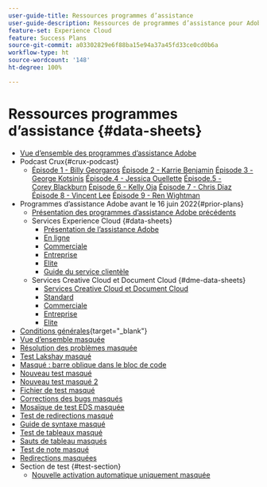 ```yaml
---
user-guide-title: Ressources programmes d’assistance
user-guide-description: Ressources de programmes d’assistance pour Adobe Experience Cloud et Adobe Experience Platform.
feature-set: Experience Cloud
feature: Success Plans
source-git-commit: a03302829e6f88ba15e94a37a45fd33ce0cd0b6a
workflow-type: ht
source-wordcount: '148'
ht-degree: 100%

---
```



# Ressources programmes d’assistance {#data-sheets}

+ [Vue d’ensemble des programmes d’assistance Adobe](overview.md)
+ Podcast Crux{#crux-podcast}
   + [Épisode 1 - Billy Georgaros](episode1.md)
     [Épisode 2 - Karrie Benjamin](episode2.md)
     [Épisode 3 - George Kotsinis](episode3.md)
     [Épisode.4 - Jessica Ouellette](episode4.md)
     [Épisode.5 - Corey Blackburn](episode5.md)
     [Épisode 6 - Kelly Oja](episode6.md)
     [Épisode 7 - Chris Diaz](episode7.md)
     [Épisode 8 - Vincent Lee](episode8.md)
     [Épisode 9 - Ren Wightman](episode9.md)
+ Programmes d’assistance Adobe avant le 16 juin 2022{#prior-plans}
   + [Présentation des programmes d’assistance Adobe précédents](overview-prior-plans.md)
   + Services Experience Cloud {#data-sheets}
      + [Présentation de lʼassistance Adobe](dx-overview.md)
      + [En ligne](online.md)
      + [Commerciale](business.md)
      + [Entreprise](enterprise.md)
      + [Elite](elite.md)
      + [Guide du service clientèle](support-guide.md)
   + Services Creative Cloud et Document Cloud {#dme-data-sheets}
      + [Services Creative Cloud et Document Cloud](dme-overview.md)
      + [Standard](dme-standard.md)
      + [Commerciale](dme-business.md)
      + [Entreprise](dme-enterprise.md)
      + [Elite](dme-elite.md)
+ [Conditions générales](https://helpx.adobe.com/fr/support/programs/support-policies-terms-conditions.html){target="_blank"}
+ [Vue d’ensemble masquée](hidden-overview.md)
+ [Résolution des problèmes masquée](hidden-trouble.md)
+ [Test Lakshay masqué](hidden-lakshay-test.md)
+ [Masqué : barre oblique dans le bloc de code](hidden/slashes-in-code-blocks.md)
+ [Nouveau test masqué](hidden-new-test.md)
+ [Nouveau test masqué 2](hidden-new-test-2.md)
+ [Fichier de test masqué](hidden-test.md)
+ [Corrections des bugs masqués](hidden/bug-fixes.md)
+ [Mosaïque de test EDS masquée](hidden/test-page.md)
+ [Test de redirections masqué](hidden/test-redirection.md)
+ [Guide de syntaxe masqué](hidden/syntax-style-guide.md)
+ [Test de tableaux masqué](hidden/tables.md)
+ [Sauts de tableau masqués](hidden/table-breaks.md)
+ [Test de note masqué](hidden/note-test.md)
+ [Redirections masquées](hidden/redirect-tests.md)
+ Section de test {#test-section}
   + [Nouvelle activation automatique uniquement masquée](hidden/autoactivate.md)

<!--
+ [Hidden table breaks](hidden/table-breaks.md)


Articles must be added to this TOC file in order to render.

Use this list format to specify links to articles and section headings that expand and collapse in the left rail of the user guide.

An article link CANNOT be used as a section heading.
-->
